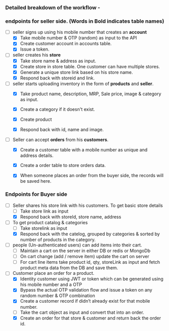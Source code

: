 ### Detailed breakdown of the workflow -

 ### endpoints for seller side. (Words in Bold indicates table names)
 
- [ ]  seller signs up using his mobile number that creates an **account**
	- [x]  Take mobile number & OTP (random) as input to the API
	- [x]  Create customer account in accounts table.
	- [x]  Issue a token.  

- [ ]  seller creates his **store**
	- [x]  Take store name & address as input.  
	- [x]  Create store in store table. One customer can have multiple stores.
	- [x]  Generate a unique store link based on his store name.
	- [x]  Respond back with storeid and link.

- [ ]  seller starts uploading inventory in the form of **products** and **seller**.
	- [x]  Take product name, description, MRP, Sale price, image & category as input.  
	- [x]  Create a category if it doesn't exist.
	- [x]  Create product
	- [x]  Respond back with id, name and image.
	 
  
- [ ]  Seller can accept **orders** from his **customers**.
	- [x]  Create a customer table with a mobile number as unique and address details.    
	- [x]  Create a order table to store orders data.
	- [x]  When someone places an order from the buyer side, the records will be saved here.
	   

### Endpoints for Buyer side

 
- [ ]  Seller shares his store link with his customers. To get basic store details
	- [ ]  Take store link as input    
	- [x]  Respond back with storeId, store name, address

- [ ]  To get product catalog & categories
	- [ ]  Take storelink as input    
	- [x]  Respond back with the catelog, grouped by categories & sorted by number of products in the category.

- [ ]  people (Un-authenticated users) can add items into their cart.
	- [ ]  Maintain a cart on the server in either DB or redis or MongoDb    
	- [ ]  On cart change (add / remove item) update the cart on server
	- [ ]  For cart line items take product id, qty, storeLink as input and fetch product meta data from the DB and save them.
  
- [ ]  Customer place an order for a product. 
	- [x]  Identity customer using JWT or token which can be generated using his mobile number and a OTP 
	- [x]  Bypass the actual OTP validation flow and issue a token on any random number & OTP combination
	- [x]  Create a customer record if didn’t already exist for that mobile number.
	- [ ]  Take the cart object as input and convert that into an order.
	- [x]  Create an order for that store & customer and return back the order id.
